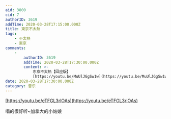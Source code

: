 ```yaml
---
aid: 3800
cid: 7
authorID: 3619
addTime: 2020-03-28T17:15:00.000Z
title: 東京不太熱
tags:
    - 不太熱
    - 東京
comments:
    -
        authorID: 3619
        addTime: 2020-03-28T17:30:00.000Z
        content: >-
            东京不太热【回应版】
            [https://youtu.be/MuUlJGgSw1w](https://youtu.be/MuUlJGgSw1w)
date: 2020-03-28T17:30:00.000Z
category: 音乐
---
```


[https://youtu.be/eTFGL3rlOAs](https://youtu.be/eTFGL3rlOAs)

唱的很好听~加拿大的小姑娘
